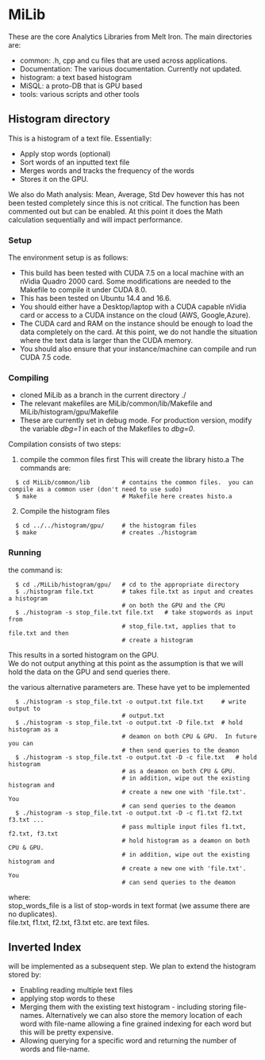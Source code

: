 # MiLib
These are the core Analytics Libraries from Melt Iron.  The main directories are:
* common: .h, cpp and cu files that are used across applications.
* Documentation: The various documentation.  Currently not updated.
* histogram: a text based histogram
* MiSQL: a proto-DB that is GPU based
* tools: various scripts and other tools

## Histogram directory
This is a histogram of a text file.  Essentially:
* Apply stop words (optional)
* Sort words of an inputted text file
* Merges words and tracks the frequency of the words
* Stores it on the GPU.

We also do Math analysis: Mean, Average, Std Dev however this has not been tested completely since this is not critical.
The function has been commented out but can be enabled.  At this point it does the Math calculation sequentially and will impact performance.

### Setup
The environment setup is as follows:
* This build has been tested with CUDA 7.5 on a local machine with an nVidia Quadro 2000 card.  Some modifications are needed to the Makefile to compile it under CUDA 8.0.
* This has been tested on Ubuntu 14.4 and 16.6.
* You should either have a Desktop/laptop with a CUDA capable nVidia card or access to a CUDA instance on the cloud (AWS, Google,Azure).
* The CUDA card and RAM on the instance should be enough to load the data completely on the card.  At this point, we do not handle the situation where the text data is larger than the CUDA memory.
* You should also ensure that your instance/machine can compile and run CUDA 7.5 code.

### Compiling
* cloned MiLib as a branch in the current directory ./
* The relevant makefiles are MiLib/common/lib/Makefile and MiLib/histogram/gpu/Makefile
* These are currently set in debug mode.  For production version, modify the variable *dbg=1* in each of the Makefiles to *dbg=0*.

Compilation consists of two steps:

1. compile the common files first
  This will create the library histo.a  The commands are:

```
  $ cd MiLib/common/lib         # contains the common files.  you can compile as a common user (don't need to use sudo)
  $ make                        # Makefile here creates histo.a
```

2. Compile the histogram files
```
  $ cd ../../histogram/gpu/     # the histogram files
  $ make                        # creates ./histogram
```

### Running
the command is:
```
  $ cd ./MiLib/histogram/gpu/	# cd to the appropriate directory
  $ ./histogram file.txt		# takes file.txt as input and creates a histogram
								# on both the GPU and the CPU
  $ ./histogram -s stop_file.txt file.txt	# take stopwords as input from
								# stop_file.txt, applies that to file.txt and then
								# create a histogram
```
This results in a sorted histogram on the GPU.<br>
We do not output anything at this point as the assumption is that we will hold the data on the GPU and send queries there.

the various alternative parameters are.  These have yet to be implemented
```
  $ ./histogram -s stop_file.txt -o output.txt file.txt		# write output to
								# output.txt
  $ ./histogram -s stop_file.txt -o output.txt -D file.txt	# hold histogram as a
								# deamon on both CPU & GPU.  In future you can
								# then send queries to the deamon
  $ ./histogram -s stop_file.txt -o output.txt -D -c file.txt	# hold histogram
								# as a deamon on both CPU & GPU.
								# in addition, wipe out the existing histogram and
								# create a new one with 'file.txt'.  You
								# can send queries to the deamon
  $ ./histogram -s stop_file.txt -o output.txt -D -c f1.txt f2.txt f3.txt ...
								# pass multiple input files f1.txt, f2.txt, f3.txt
								# hold histogram as a deamon on both CPU & GPU.
								# in addition, wipe out the existing histogram and
								# create a new one with 'file.txt'.  You
								# can send queries to the deamon
```
where:<br>
stop_words_file is a list of stop-words in text format (we assume there are no duplicates).<br>
file.txt, f1.txt, f2.txt, f3.txt etc. are text files.<br>

## Inverted Index
will be implemented as a subsequent step.  We plan to extend the histogram stored by:
* Enabling reading multiple text files
* applying stop words to these
* Merging them with the existing text histogram - including storing file-names.  Alternatively we can also store the memory location of each word with file-name allowing a fine grained indexing for each word but this will be pretty expensive.
* Allowing querying for a specific word and returning the number of words and file-name.
